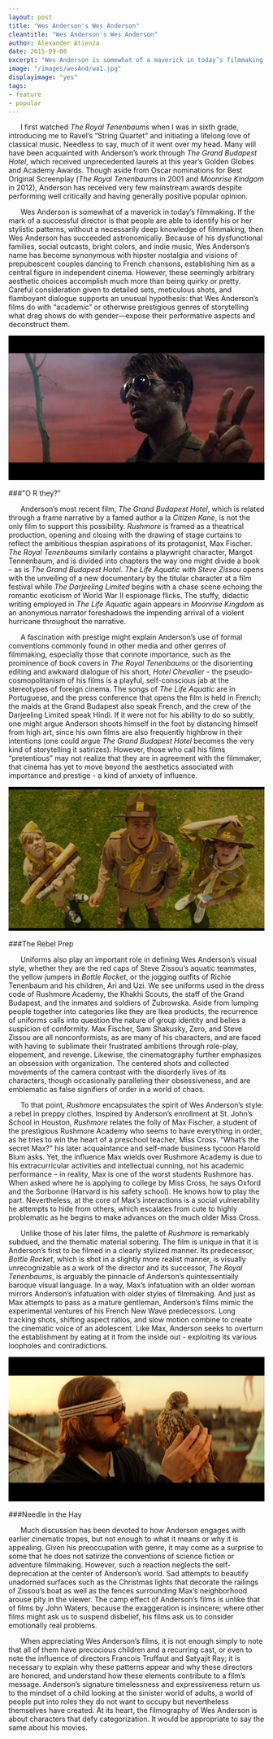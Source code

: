 ```yaml
---
layout: post
title: "Wes Anderson's Wes Anderson"
cleantitle: "Wes Anderson's Wes Anderson"
author: Alexander Atienza
date: 2015-09-08
excerpt: "Wes Anderson is somewhat of a maverick in today’s filmmaking. If the mark of a successful director is that people are able to identify his or her stylistic patterns, without a necessarily deep knowledge of filmmaking, then Wes Anderson has succeeded astronomically."
image: "/images/wesAnd/wa1.jpg"
displayimage: "yes"
tags: 
- feature
- popular
---
```

	
&nbsp;&nbsp;&nbsp;&nbsp;&nbsp;&nbsp;I first watched *The Royal Tenenbaums* when I was in sixth grade, introducing me to Ravel’s “String Quartet” and initiating a lifelong love of classical music. Needless to say, much of it went over my head. Many will have been acquainted with Anderson’s work through *The Grand Budapest Hotel*, which received unprecedented laurels at this year’s Golden Globes and Academy Awards. Though aside from Oscar nominations for Best Original Screenplay (*The Royal Tenenbaums* in 2001 and *Moonrise Kindgom* in 2012), Anderson has received very few mainstream awards despite performing well critically and having generally positive popular opinion.

&nbsp;&nbsp;&nbsp;&nbsp;&nbsp;&nbsp;Wes Anderson is somewhat of a maverick in today’s filmmaking. If the mark of a successful director is that people are able to identify his or her stylistic patterns, without a necessarily deep knowledge of filmmaking, then Wes Anderson has succeeded astronomically. Because of his dysfunctional families, social outcasts, bright colors, and indie music, Wes Anderson’s name has become synonymous with hipster nostalgia and visions of prepubescent couples dancing to French chansons, establishing him as a central figure in independent cinema. However, these seemingly arbitrary aesthetic choices accomplish much more than being quirky or pretty. Careful consideration given to detailed sets, meticulous shots, and flamboyant dialogue supports an unusual hypothesis: that Wes Anderson’s films do with “academic” or otherwise prestigious genres of storytelling what drag shows do with gender—expose their performative aspects and deconstruct them.

![pic2](/images/wesAnd/wa2.png)

###"O R they?"

&nbsp;&nbsp;&nbsp;&nbsp;&nbsp;&nbsp;Anderson’s most recent film, *The Grand Budapest Hotel*, which is related through a frame narrative by a famed author a la *Citizen Kane*, is not the only film to support this possibility. *Rushmore* is framed as a theatrical production, opening and closing with the drawing of stage curtains to reflect the ambitious thespian aspirations of its protagonist, Max Fischer. *The Royal Tenenbaums* similarly contains a playwright character, Margot Tennenbaum, and is divided into chapters the way one might divide a book – as is *The Grand Budapest Hotel*. *The Life Aquatic with Steve Zissou* opens with the unveiling of a new documentary by the titular character at a film festival while *The Darjeeling Limited* begins with a chase scene echoing the romantic exoticism of World War II espionage flicks. The stuffy, didactic writing employed in *The Life Aquatic* again appears in *Moonrise Kingdom* as an anonymous narrator foreshadows the impending arrival of a violent hurricane throughout the narrative.

&nbsp;&nbsp;&nbsp;&nbsp;&nbsp;&nbsp;A fascination with prestige might explain Anderson’s use of formal conventions commonly found in other media and other genres of filmmaking, especially those that connote importance, such as the prominence of book covers in *The Royal Tenenbaums* or the disorienting editing and awkward dialogue of his short, *Hotel Chevalier* - the pseudo-cosmopolitanism of his films is a playful, self-conscious jab at the stereotypes of foreign cinema. The songs of *The Life Aquatic* are in Portuguese, and the press conference that opens the film is held in French; the maids at the Grand Budapest also speak French, and the crew of the Darjeeling Limited speak Hindi. If it were not for his ability to do so subtly, one might argue Anderson shoots himself in the foot by distancing himself from high art, since his own films are also frequently highbrow in their intentions (one could argue *The Grand Budapest Hotel* becomes the very kind of storytelling it satirizes). However, those who call his films “pretentious” may not realize that they are in agreement with the filmmaker, that cinema has yet to move beyond the aesthetics associated with importance and prestige - a kind of anxiety of influence.

![pic3](/images/wesAnd/wa4.png)

###The Rebel Prep 

&nbsp;&nbsp;&nbsp;&nbsp;&nbsp;&nbsp;Uniforms also play an important role in defining Wes Anderson’s visual style, whether they are the red caps of Steve Zissou’s aquatic teammates, the yellow jumpers in *Bottle Rocket*, or the jogging outfits of Richie Tenenbaum and his children, Ari and Uzi. We see uniforms used in the dress code of Rushmore Academy, the Khakhi Scouts, the staff of the Grand Budapest, and the inmates and soldiers of Zubrowska. Aside from lumping people together into categories like they are Ikea products, the recurrence of uniforms calls into question the nature of group identity and belies a suspicion of conformity. Max Fischer, Sam Shakusky, Zero, and Steve Zissou are all nonconformists, as are many of his characters, and are faced with having to sublimate their frustrated ambitions through role-play, elopement, and revenge. Likewise, the cinematography further emphasizes an obsession with organization. The centered shots and collected movements of the camera contrast with the disorderly lives of its characters, though occasionally paralleling their obsessiveness, and are emblematic as false signifiers of order in a world of chaos.

&nbsp;&nbsp;&nbsp;&nbsp;&nbsp;&nbsp;To that point, *Rushmore* encapsulates the spirit of Wes Anderson’s style: a rebel in preppy clothes. Inspired by Anderson’s enrollment at St. John’s School in Houston, *Rushmore* relates the folly of Max Fischer, a student of the prestigious Rushmore Academy who seems to have everything in order, as he tries to win the heart of a preschool teacher, Miss Cross. “What’s the secret Max?” his later acquaintance and self-made business tycoon Harold Blum asks. Yet, the influence Max wields over Rushmore Academy is due to his extracurricular activities and intellectual cunning, not his academic performance – in reality, Max is one of the worst students Rushmore has. When asked where he is applying to college by Miss Cross, he says Oxford and the Sorbonne (Harvard is his safety school). He knows how to play the part. Nevertheless, at the core of Max’s interactions is a social vulnerability he attempts to hide from others, which escalates from cute to highly problematic as he begins to make advances on the much older Miss Cross.

&nbsp;&nbsp;&nbsp;&nbsp;&nbsp;&nbsp;Unlike those of his later films, the palette of *Rushmore* is remarkably subdued, and the thematic material sobering. The film is unique in that it is Anderson’s first to be filmed in a clearly stylized manner. Its predecessor, *Bottle Rocket*, which is shot in a slightly more realist manner, is visually unrecognizable as a work of the director and its successor, *The Royal Tenenbaums*, is arguably the pinnacle of Anderson’s quintessentially baroque visual language. In a way, Max’s infatuation with an older woman mirrors Anderson’s infatuation with older styles of filmmaking. And just as Max attempts to pass as a mature gentleman, Anderson’s films mimic the experimental ventures of his French New Wave predecessors. Long tracking shots, shifting aspect ratios, and slow motion combine to create the cinematic voice of an adolescent. Like Max, Anderson seeks to overturn the establishment by eating at it from the inside out - exploiting its various loopholes and contradictions.

![pic4](/images/wesAnd/wa3.jpg)

###Needle in the Hay

&nbsp;&nbsp;&nbsp;&nbsp;&nbsp;&nbsp;Much discussion has been devoted to how Anderson engages with earlier cinematic tropes, but not enough to what it means or why it is appealing. Given his preoccupation with genre, it may come as a surprise to some that he does not satirize the conventions of science fiction or adventure filmmaking. However, such a reaction neglects the self-deprecation at the center of Anderson’s world. Sad attempts to beautify unadorned surfaces such as the Christmas lights that decorate the railings of Zissou’s boat as well as the fences surrounding Max’s neighborhood arouse pity in the viewer. The camp effect of Anderson’s films is unlike that of films by John Waters, because the exaggeration is insincere; where other films might ask us to suspend disbelief, his films ask us to consider emotionally real problems.

&nbsp;&nbsp;&nbsp;&nbsp;&nbsp;&nbsp;When appreciating Wes Anderson’s films, it is not enough simply to note that all of them have precocious children and a recurring cast, or even to note the influence of directors Francois Truffaut and Satyajit Ray; it is necessary to explain why these patterns appear and why these directors are honored, and understand how these elements contribute to a film’s message. Anderson’s signature timelessness and expressiveness return us to the mindset of a child looking at the sinister world of adults, a world of people put into roles they do not want to occupy but nevertheless themselves have created. At its heart, the filmography of Wes Anderson is about characters that defy categorization. It would be appropriate to say the same about his movies.

